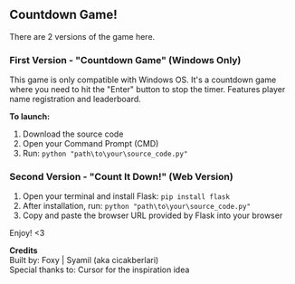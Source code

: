 ## Countdown Game! 

There are 2 versions of the game here.

### First Version - "Countdown Game" (Windows Only) 

This game is only compatible with Windows OS. It's a countdown game where you need to hit the "Enter" button to stop the timer. Features player name registration and leaderboard.

**To launch:**

1. Download the source code  
2. Open your Command Prompt (CMD)  
3. Run: `python "path\to\your\source_code.py"`

### Second Version - "Count It Down!" (Web Version)

1. Open your terminal and install Flask: `pip install flask`  
2. After installation, run: `python "path\to\your\source_code.py"`  
3. Copy and paste the browser URL provided by Flask into your browser  

Enjoy! <3  

**Credits**  
Built by: Foxy | Syamil (aka cicakberlari)  
Special thanks to: Cursor for the inspiration idea
